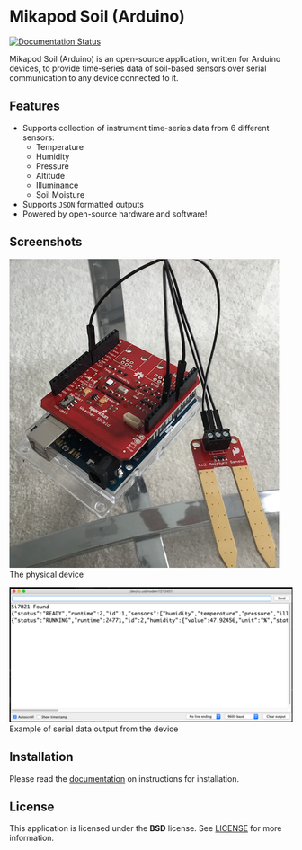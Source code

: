 # Mikapod Soil (Arduino)
[![Documentation Status](https://readthedocs.org/projects/mikapod-soil-arduino/badge/?version=latest)](https://mikapod-soil-arduino.readthedocs.io/en/latest/?badge=latest)

Mikapod Soil (Arduino) is an open-source application, written for Arduino devices, to provide time-series data of soil-based sensors over serial communication to any device connected to it.

## Features

* Supports collection of instrument time-series data from 6 different sensors:
    - Temperature
    - Humidity
    - Pressure
    - Altitude
    - Illuminance
    - Soil Moisture
* Supports ``JSON`` formatted outputs
* Powered by open-source hardware and software!

## Screenshots

![Soil Moisture](docs/img/hardware/solMoistureReal.jpg)
The physical device

![Soil Moisture](docs/img/hardware/serial_monitor_example.png)
Example of serial data output from the device


## Installation

Please read the [documentation](https://mikapod-soil-arduino.readthedocs.io/en/latest/) on instructions for installation.

## License
This application is licensed under the **BSD** license. See [LICENSE](LICENSE) for more information.
